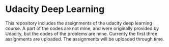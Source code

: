 # Udacity Deep Learning
This repository includes the assignments of the udacity deep learning course. A part of the codes are not mine, and were originally provided by Udacity, but the codes of the problems are mine. 
Currenty the first three assignments are uploaded.
The assignments will be uploaded through time. 
